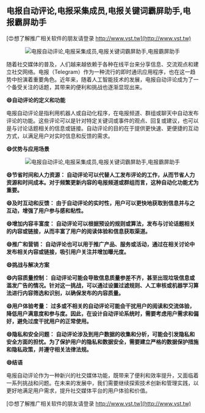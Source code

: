 ## **电报自动评论,电报采集成员,电报关键词霸屏助手,电报霸屏助手**

[😍想了解推广相关软件的朋友请登录 http://www.vst.tw](http://www.vst.tw)

 <center><img src="https://vst.tw/MP4/tuiguang/png/7.png" alt="电报自动评论,电报采集成员,电报关键词霸屏助手,电报霸屏助手"></center>

随着社交媒体的普及，人们越来越依赖于各种在线平台来分享信息、交流观点和建立社交网络。电报（Telegram）作为一种流行的即时通讯应用程序，也在这一趋势中扮演着重要角色。近年来，随着人工智能技术的发展，电报自动评论成为了一个备受关注的话题，其带来的便利和挑战也逐渐显现出来。

**😄自动评论的定义和功能**

电报自动评论是指利用机器人或自动化程序，在电报频道、群组或聊天中自动发布评论的功能。这些评论可以是针对特定关键词或事件的观点、回复或建议，也可以是与讨论话题相关的信息或链接。自动评论的目的在于提供更快速、更便捷的互动方式，以满足用户对实时信息和反馈的需求。

**😄优势与应用场景**

 <center><img src="https://vst.tw/MP4/tuiguang/png/4.png" alt="电报自动评论,电报采集成员,电报关键词霸屏助手,电报霸屏助手"></center>

**😄节省时间和人力资源： 自动评论可以代替人工发布评论的工作，从而节省人力资源和时间成本。对于频繁更新内容的电报频道或群组而言，这种自动化功能尤为重要。**

**😄及时互动和反馈： 由于自动评论的实时性，用户可以更快地获取到信息并与之互动，增强了用户参与感和粘性。**

**😄增加内容丰富度： 自动评论可以根据预设的规则或算法，发布与讨论话题相关的内容或链接，从而丰富了用户的阅读体验和信息获取渠道。**

**😄推广和营销： 自动评论也可以用于推广产品、服务或活动，通过在相关讨论中发布相关内容或链接，吸引用户关注并增加曝光度。**

**😄挑战与解决方案**

**😄内容质量控制： 自动评论可能会导致信息质量参差不齐，甚至出现垃圾信息或滥发广告的情况。针对这一挑战，可以通过设置过滤规则、人工审核或机器学习算法进行内容筛选和识别，以确保发布的内容质量。**

**😄用户体验考量： 过多或不相关的自动评论可能会干扰用户的阅读和交流体验，降低用户满意度和参与度。因此，在设计自动评论系统时，需要考虑用户需求和偏好，避免过度干扰用户的正常使用。**

**😄隐私和安全问题： 自动评论涉及到用户数据的收集和分析，可能会引发隐私和安全方面的担忧。为了保护用户的隐私和数据安全，需要建立严格的数据保护措施和隐私政策，并遵守相关法律法规。**

**😄结语**

电报自动评论作为一种新兴的社交媒体功能，既带来了便利和效率提升，又面临着一系列挑战和问题。在未来的发展中，我们需要继续探索技术创新和管理实践，以更好地满足用户需求，提升社交媒体平台的用户体验和价值。

[😍想了解推广相关软件的朋友请登录 http://www.vst.tw](http://www.vst.tw)




